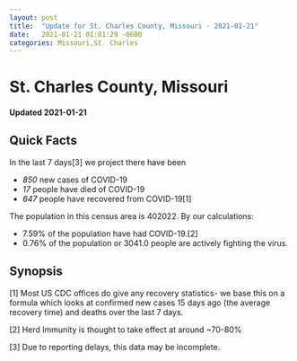 ```yaml
---
layout: post
title:  "Update for St. Charles County, Missouri - 2021-01-21"
date:   2021-01-21 01:01:29 -0600
categories: Missouri,St. Charles
---
```


# St. Charles County, Missouri
#### Updated 2021-01-21

## Quick Facts

In the last 7 days[3] we project there have been
- *850* new cases of COVID-19
- *17* people have died of COVID-19
- *647* people have recovered from COVID-19[1]

The population in this census area is 402022. By our calculations:
- 7.59% of the population have had COVID-19.[2]
- 0.76% of the population or 3041.0 people are actively fighting the virus.

## Synopsis




[1] Most US CDC offices do give any recovery statistics- we base this on a formula which looks at confirmed new cases
15 days ago (the average recovery time) and deaths over the last 7 days.

[2] Herd Immunity is thought to take effect at around ~70-80%

[3] Due to reporting delays, this data may be incomplete.
 
    